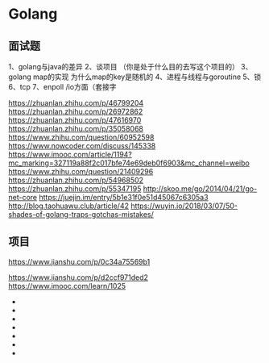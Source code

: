 # Golang

## 面试题

1、golang与java的差异
2、谈项目   （你是处于什么目的去写这个项目的）
3、golang map的实现 为什么map的key是随机的
4、进程与线程与goroutine
5、锁
6、tcp
7、enpoll /io方面（套接字

https://zhuanlan.zhihu.com/p/46799204
https://zhuanlan.zhihu.com/p/26972862
https://zhuanlan.zhihu.com/p/47616970
https://zhuanlan.zhihu.com/p/35058068
https://www.zhihu.com/question/60952598
https://www.nowcoder.com/discuss/145338
https://www.imooc.com/article/1194?mc_marking=327119a88f2c017bfe74e69deb0f6903&mc_channel=weibo
https://www.zhihu.com/question/21409296
https://zhuanlan.zhihu.com/p/54968502
https://zhuanlan.zhihu.com/p/55347195
http://skoo.me/go/2014/04/21/go-net-core
https://juejin.im/entry/5b1e31f0e51d45067c6305a3
http://blog.taohuawu.club/article/42
https://wuyin.io/2018/03/07/50-shades-of-golang-traps-gotchas-mistakes/

## 项目

https://www.jianshu.com/p/0c34a75569b1

https://www.jianshu.com/p/d2ccf971ded2
https://www.imooc.com/learn/1025
- []()
- []()
- []()
- []()
- []()
- []()
- []()